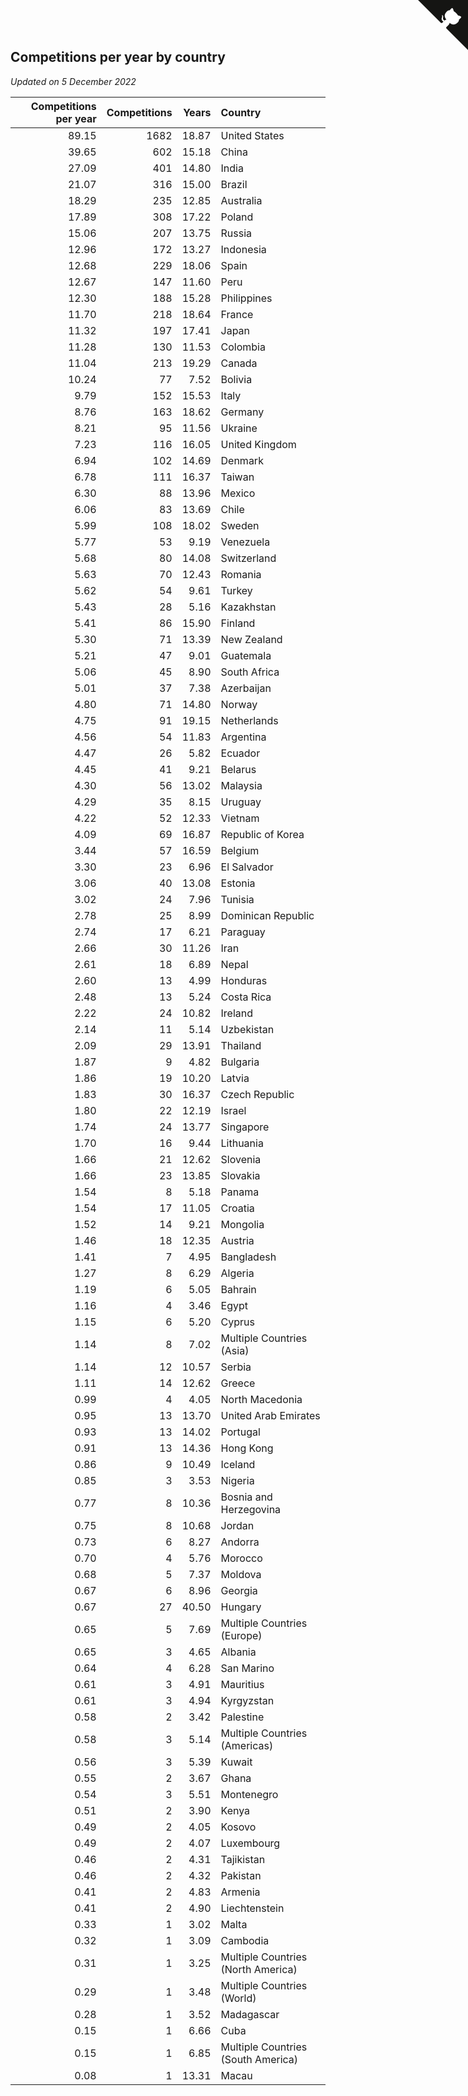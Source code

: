 ## Competitions per year by country

*Updated on  5 December 2022*

| Competitions per year | Competitions | Years | Country |
| ---: | ---: | ---: | :--- |
| 89.15 | 1682 | 18.87 | United States |
| 39.65 | 602 | 15.18 | China |
| 27.09 | 401 | 14.80 | India |
| 21.07 | 316 | 15.00 | Brazil |
| 18.29 | 235 | 12.85 | Australia |
| 17.89 | 308 | 17.22 | Poland |
| 15.06 | 207 | 13.75 | Russia |
| 12.96 | 172 | 13.27 | Indonesia |
| 12.68 | 229 | 18.06 | Spain |
| 12.67 | 147 | 11.60 | Peru |
| 12.30 | 188 | 15.28 | Philippines |
| 11.70 | 218 | 18.64 | France |
| 11.32 | 197 | 17.41 | Japan |
| 11.28 | 130 | 11.53 | Colombia |
| 11.04 | 213 | 19.29 | Canada |
| 10.24 | 77 | 7.52 | Bolivia |
| 9.79 | 152 | 15.53 | Italy |
| 8.76 | 163 | 18.62 | Germany |
| 8.21 | 95 | 11.56 | Ukraine |
| 7.23 | 116 | 16.05 | United Kingdom |
| 6.94 | 102 | 14.69 | Denmark |
| 6.78 | 111 | 16.37 | Taiwan |
| 6.30 | 88 | 13.96 | Mexico |
| 6.06 | 83 | 13.69 | Chile |
| 5.99 | 108 | 18.02 | Sweden |
| 5.77 | 53 | 9.19 | Venezuela |
| 5.68 | 80 | 14.08 | Switzerland |
| 5.63 | 70 | 12.43 | Romania |
| 5.62 | 54 | 9.61 | Turkey |
| 5.43 | 28 | 5.16 | Kazakhstan |
| 5.41 | 86 | 15.90 | Finland |
| 5.30 | 71 | 13.39 | New Zealand |
| 5.21 | 47 | 9.01 | Guatemala |
| 5.06 | 45 | 8.90 | South Africa |
| 5.01 | 37 | 7.38 | Azerbaijan |
| 4.80 | 71 | 14.80 | Norway |
| 4.75 | 91 | 19.15 | Netherlands |
| 4.56 | 54 | 11.83 | Argentina |
| 4.47 | 26 | 5.82 | Ecuador |
| 4.45 | 41 | 9.21 | Belarus |
| 4.30 | 56 | 13.02 | Malaysia |
| 4.29 | 35 | 8.15 | Uruguay |
| 4.22 | 52 | 12.33 | Vietnam |
| 4.09 | 69 | 16.87 | Republic of Korea |
| 3.44 | 57 | 16.59 | Belgium |
| 3.30 | 23 | 6.96 | El Salvador |
| 3.06 | 40 | 13.08 | Estonia |
| 3.02 | 24 | 7.96 | Tunisia |
| 2.78 | 25 | 8.99 | Dominican Republic |
| 2.74 | 17 | 6.21 | Paraguay |
| 2.66 | 30 | 11.26 | Iran |
| 2.61 | 18 | 6.89 | Nepal |
| 2.60 | 13 | 4.99 | Honduras |
| 2.48 | 13 | 5.24 | Costa Rica |
| 2.22 | 24 | 10.82 | Ireland |
| 2.14 | 11 | 5.14 | Uzbekistan |
| 2.09 | 29 | 13.91 | Thailand |
| 1.87 | 9 | 4.82 | Bulgaria |
| 1.86 | 19 | 10.20 | Latvia |
| 1.83 | 30 | 16.37 | Czech Republic |
| 1.80 | 22 | 12.19 | Israel |
| 1.74 | 24 | 13.77 | Singapore |
| 1.70 | 16 | 9.44 | Lithuania |
| 1.66 | 21 | 12.62 | Slovenia |
| 1.66 | 23 | 13.85 | Slovakia |
| 1.54 | 8 | 5.18 | Panama |
| 1.54 | 17 | 11.05 | Croatia |
| 1.52 | 14 | 9.21 | Mongolia |
| 1.46 | 18 | 12.35 | Austria |
| 1.41 | 7 | 4.95 | Bangladesh |
| 1.27 | 8 | 6.29 | Algeria |
| 1.19 | 6 | 5.05 | Bahrain |
| 1.16 | 4 | 3.46 | Egypt |
| 1.15 | 6 | 5.20 | Cyprus |
| 1.14 | 8 | 7.02 | Multiple Countries (Asia) |
| 1.14 | 12 | 10.57 | Serbia |
| 1.11 | 14 | 12.62 | Greece |
| 0.99 | 4 | 4.05 | North Macedonia |
| 0.95 | 13 | 13.70 | United Arab Emirates |
| 0.93 | 13 | 14.02 | Portugal |
| 0.91 | 13 | 14.36 | Hong Kong |
| 0.86 | 9 | 10.49 | Iceland |
| 0.85 | 3 | 3.53 | Nigeria |
| 0.77 | 8 | 10.36 | Bosnia and Herzegovina |
| 0.75 | 8 | 10.68 | Jordan |
| 0.73 | 6 | 8.27 | Andorra |
| 0.70 | 4 | 5.76 | Morocco |
| 0.68 | 5 | 7.37 | Moldova |
| 0.67 | 6 | 8.96 | Georgia |
| 0.67 | 27 | 40.50 | Hungary |
| 0.65 | 5 | 7.69 | Multiple Countries (Europe) |
| 0.65 | 3 | 4.65 | Albania |
| 0.64 | 4 | 6.28 | San Marino |
| 0.61 | 3 | 4.91 | Mauritius |
| 0.61 | 3 | 4.94 | Kyrgyzstan |
| 0.58 | 2 | 3.42 | Palestine |
| 0.58 | 3 | 5.14 | Multiple Countries (Americas) |
| 0.56 | 3 | 5.39 | Kuwait |
| 0.55 | 2 | 3.67 | Ghana |
| 0.54 | 3 | 5.51 | Montenegro |
| 0.51 | 2 | 3.90 | Kenya |
| 0.49 | 2 | 4.05 | Kosovo |
| 0.49 | 2 | 4.07 | Luxembourg |
| 0.46 | 2 | 4.31 | Tajikistan |
| 0.46 | 2 | 4.32 | Pakistan |
| 0.41 | 2 | 4.83 | Armenia |
| 0.41 | 2 | 4.90 | Liechtenstein |
| 0.33 | 1 | 3.02 | Malta |
| 0.32 | 1 | 3.09 | Cambodia |
| 0.31 | 1 | 3.25 | Multiple Countries (North America) |
| 0.29 | 1 | 3.48 | Multiple Countries (World) |
| 0.28 | 1 | 3.52 | Madagascar |
| 0.15 | 1 | 6.66 | Cuba |
| 0.15 | 1 | 6.85 | Multiple Countries (South America) |
| 0.08 | 1 | 13.31 | Macau |


<a href="https://github.com/JustinTimeCuber/wca_statistics" class="github-corner" aria-label="View source on Github"><svg width="80" height="80" viewBox="0 0 250 250" style="fill:#151513; color:#fff; position: absolute; top: 0; border: 0; right: 0;" aria-hidden="true"><path d="M0,0 L115,115 L130,115 L142,142 L250,250 L250,0 Z"></path><path d="M128.3,109.0 C113.8,99.7 119.0,89.6 119.0,89.6 C122.0,82.7 120.5,78.6 120.5,78.6 C119.2,72.0 123.4,76.3 123.4,76.3 C127.3,80.9 125.5,87.3 125.5,87.3 C122.9,97.6 130.6,101.9 134.4,103.2" fill="currentColor" style="transform-origin: 130px 106px;" class="octo-arm"></path><path d="M115.0,115.0 C114.9,115.1 118.7,116.5 119.8,115.4 L133.7,101.6 C136.9,99.2 139.9,98.4 142.2,98.6 C133.8,88.0 127.5,74.4 143.8,58.0 C148.5,53.4 154.0,51.2 159.7,51.0 C160.3,49.4 163.2,43.6 171.4,40.1 C171.4,40.1 176.1,42.5 178.8,56.2 C183.1,58.6 187.2,61.8 190.9,65.4 C194.5,69.0 197.7,73.2 200.1,77.6 C213.8,80.2 216.3,84.9 216.3,84.9 C212.7,93.1 206.9,96.0 205.4,96.6 C205.1,102.4 203.0,107.8 198.3,112.5 C181.9,128.9 168.3,122.5 157.7,114.1 C157.9,116.9 156.7,120.9 152.7,124.9 L141.0,136.5 C139.8,137.7 141.6,141.9 141.8,141.8 Z" fill="currentColor" class="octo-body"></path></svg></a><style>.github-corner:hover .octo-arm{animation:octocat-wave 560ms ease-in-out}@keyframes octocat-wave{0%,100%{transform:rotate(0)}20%,60%{transform:rotate(-25deg)}40%,80%{transform:rotate(10deg)}}@media (max-width:500px){.github-corner:hover .octo-arm{animation:none}.github-corner .octo-arm{animation:octocat-wave 560ms ease-in-out}}</style>
